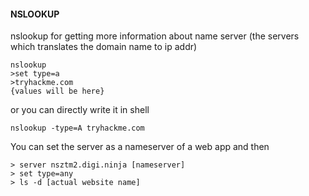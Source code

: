 #### NSLOOKUP
nslookup for getting more information about name server (the servers which translates the domain name to ip addr)

```
nslookup
>set type=a
>tryhackme.com
{values will be here}
```

or you can directly write it in shell 
```
nslookup -type=A tryhackme.com
```

You can set the server as a nameserver of a web app and then 
```
> server nsztm2.digi.ninja [nameserver]
> set type=any
> ls -d [actual website name]
```
